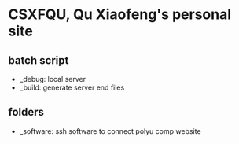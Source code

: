 # CSXFQU, Qu Xiaofeng's personal site

## batch script

+ _debug: local server
+ _build: generate server end files

## folders

+ _software: ssh software to connect polyu comp website
